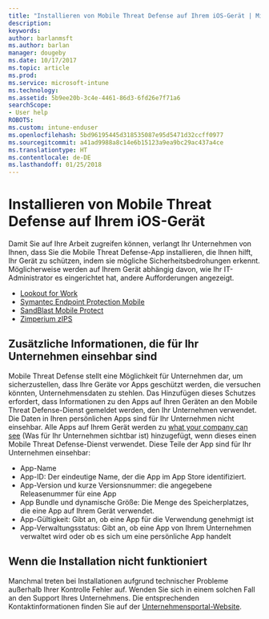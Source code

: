 ```yaml
---
title: "Installieren von Mobile Threat Defense auf Ihrem iOS-Gerät | Microsoft-Dokumentation"
description: 
keywords: 
author: barlanmsft
ms.author: barlan
manager: dougeby
ms.date: 10/17/2017
ms.topic: article
ms.prod: 
ms.service: microsoft-intune
ms.technology: 
ms.assetid: 5b9ee20b-3c4e-4461-86d3-6fd26e7f71a6
searchScope:
- User help
ROBOTS: 
ms.custom: intune-enduser
ms.openlocfilehash: 5bd96195445d318535087e95d5471d32ccff0977
ms.sourcegitcommit: a41ad9988a8c14e6b15123a9ea9bc29ac437a4ce
ms.translationtype: HT
ms.contentlocale: de-DE
ms.lasthandoff: 01/25/2018
---
```

# <a name="install-mobile-threat-defense-on-your-ios-device"></a>Installieren von Mobile Threat Defense auf Ihrem iOS-Gerät


Damit Sie auf Ihre Arbeit zugreifen können, verlangt Ihr Unternehmen von Ihnen, dass Sie die Mobile Threat Defense-App installieren, die Ihnen hilft, Ihr Gerät zu schützen, indem sie mögliche Sicherheitsbedrohungen erkennt. Möglicherweise werden auf Ihrem Gerät abhängig davon, wie Ihr IT-Administrator es eingerichtet hat, andere Aufforderungen angezeigt.


* [Lookout for Work](you-are-prompted-to-install-lookout-for-work-ios.md)
* [Symantec Endpoint Protection Mobile](you-are-prompted-to-install-skycure-ios.md)
* [SandBlast Mobile Protect](you-are-prompted-to-install-sandblast-ios.md)
* [Zimperium zIPS](you-are-prompted-to-install-zips-ios.md)

## <a name="additional-information-your-company-can-see"></a>Zusätzliche Informationen, die für Ihr Unternehmen einsehbar sind

Mobile Threat Defense stellt eine Möglichkeit für Unternehmen dar, um sicherzustellen, dass Ihre Geräte vor Apps geschützt werden, die versuchen könnten, Unternehmensdaten zu stehlen. Das Hinzufügen dieses Schutzes erfordert, dass Informationen zu den Apps auf Ihren Geräten an den Mobile Threat Defense-Dienst gemeldet werden, den Ihr Unternehmen verwendet. Die Daten in Ihren persönlichen Apps sind für Ihr Unternehmen nicht einsehbar. Alle Apps auf Ihrem Gerät werden zu [what your company can see](what-info-can-your-company-see-when-you-enroll-your-device-in-intune.md) (Was für Ihr Unternehmen sichtbar ist) hinzugefügt, wenn dieses einen Mobile Threat Defense-Dienst verwendet. Diese Teile der App sind für Ihr Unternehmen einsehbar:

*   App-Name
* App-ID: Der eindeutige Name, der die App im App Store identifiziert.
*   App-Version und kurze Versionsnummer: die angegebene Releasenummer für eine App
* App Bundle und dynamische Größe: Die Menge des Speicherplatzes, die eine App auf Ihrem Gerät verwendet.
* App-Gültigkeit: Gibt an, ob eine App für die Verwendung genehmigt ist
*   App-Verwaltungsstatus: Gibt an, ob eine App von Ihrem Unternehmen verwaltet wird oder ob es sich um eine persönliche App handelt

## <a name="if-the-installation-doesnt-work"></a>Wenn die Installation nicht funktioniert

Manchmal treten bei Installationen aufgrund technischer Probleme außerhalb Ihrer Kontrolle Fehler auf. Wenden Sie sich in einem solchen Fall an den Support Ihres Unternehmens. Die entsprechenden Kontaktinformationen finden Sie auf der [Unternehmensportal-Website](https://portal.manage.microsoft.com#HelpDeskDialog).
